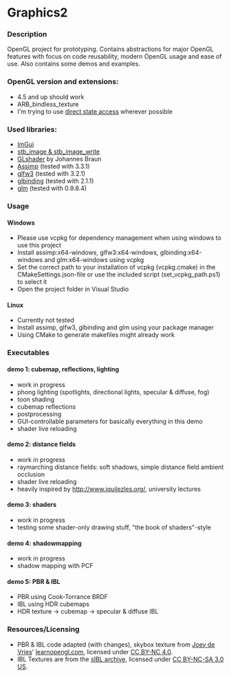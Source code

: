 # Graphics2

### Description
OpenGL project for prototyping.
Contains abstractions for major OpenGL features with focus on code reusability, modern OpenGL usage and ease of use.
Also contains some demos and examples.

### OpenGL version and extensions:
* 4.5 and up should work
* ARB_bindless_texture
* I'm trying to use [direct state access](https://www.khronos.org/opengl/wiki/Direct_State_Access) wherever possible

### Used libraries:
* [ImGui](https://github.com/ocornut/imgui)
* [stb_image & stb_image_write](https://github.com/nothings/stb)
* [GLshader](https://gitlab.uni-koblenz.de/johannesbraun/glshader) by Johannes Braun
* [Assimp](http://assimp.org/) (tested with 3.3.1)
* [glfw3](http://www.glfw.org/) (tested with 3.2.1)
* [glbinding](https://github.com/cginternals/glbinding) (tested with 2.1.1)
* [glm](https://glm.g-truc.net/0.9.8/index.html) (tested with 0.9.8.4)

### Usage
#### Windows
* Please use vcpkg for dependency management when using windows to use this project
* Install assimp:x64-windows, glfw3:x64-windows, glbinding:x64-windows and glm:x64-windows using vcpkg
* Set the correct path to your installation of vcpkg (vcpkg.cmake) in the CMakeSettings.json-file or use the included script (set_vcpkg_path.ps1) to select it
* Open the project folder in Visual Studio
#### Linux
* Currently not tested
* Install assimp, glfw3, glbinding and glm using your package manager
* Using CMake to generate makefiles might already work

### Executables

#### demo 1: cubemap, reflections, lighting
* work in progress
* phong lighting (spotlights, directional lights, specular & diffuse, fog)
* toon shading
* cubemap reflections
* postprocessing
* GUI-controllable parameters for basically everything in this demo
* shader live reloading

#### demo 2: distance fields
* work in progress
* raymarching distance fields: soft shadows, simple distance field ambient occlusion
* shader live reloading
* heavily inspired by http://www.iquilezles.org/, university lectures

#### demo 3: shaders
* work in progress
* testing some shader-only drawing stuff, "the book of shaders"-style

#### demo 4: shadowmapping
* work in progress
* shadow mapping with PCF

#### demo 5: PBR & IBL
* PBR using Cook-Torrance BRDF
* IBL using HDR cubemaps
* HDR texture -> cubemap -> specular & diffuse IBL

### Resources/Licensing

* PBR & IBL code adapted (with changes), skybox texture from [Joey de Vries](https://twitter.com/JoeyDeVriez)' [learnopengl.com](learnopengl.com), licensed under [CC BY-NC 4.0](https://creativecommons.org/licenses/by/4.0/legalcode).
* IBL Textures are from the [sIBL archive](http://www.hdrlabs.com/sibl/archive.html), licensed under [CC BY-NC-SA 3.0 US](https://creativecommons.org/licenses/by-nc-sa/3.0/us/legalcode).
